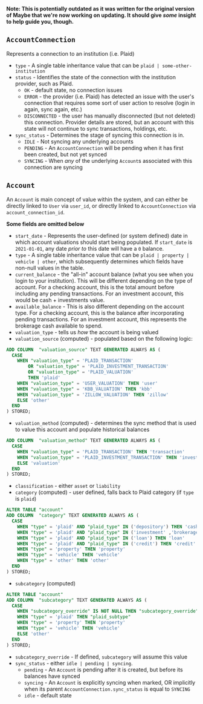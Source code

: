 **Note: This is potentially outdated as it was written for the original version of Maybe that we're now working on updating. It should give _some_ insight to help guide you, though.**

## `AccountConnection`

Represents a connection to an institution (i.e. Plaid)

- `type` - A single table inheritance value that can be `plaid | some-other-institution`
- `status` - Identifies the state of the connection with the institution provider, such as Plaid.
  - `OK` - default state, no connection issues
  - `ERROR` - the provider (i.e. Plaid) has detected an issue with the user's connection that requires some sort of user action to resolve (login in again, sync again, etc.)
  - `DISCONNECTED` - the user has manually disconnected (but not deleted) this connection.  Provider details are stored, but an account with this state will not continue to sync transactions, holdings, etc.
- `sync_status` - Determines the stage of syncing this connection is in.  
  - `IDLE` - Not syncing any underlying accounts
  - `PENDING` - An `AccountConnection` will be pending when it has first been created, but not yet synced
  - `SYNCING` - When *any* of the underlying `Account`s associated with this connection are syncing

## `Account`

An `Account` is main concept of value within the system, and can either be directly linked to `User` via `user_id`, or directly linked to `AccountConnection` via `account_connection_id`.

**Some fields are omitted below** 

- `start_date` - Represents the user-defined (or system defined) date in which account valuations should start being populated.  If `start_date` is `2021-01-01`, any date *prior to* this date will have a `0` balance.
- `type` - A single table inheritance value that can be `plaid | property | vehicle | other`, which subsequently determines which fields have non-null values in the table.
- `current_balance` - the "all-in" account balance (what you see when you login to your institution).  This will be different depending on the type of account.  For a checking account, this is the total amount before including any pending transactions.  For an investment account, this would be cash + investments value.
- `available_balance` - This is also different depending on the account type.  For a checking account, this is the balance after incorporating pending transactions.  For an investment account, this represents the brokerage cash available to spend.
- `valuation_type` - tells us *how* the account is being valued
- `valuation_source` (computed) - populated based on the following logic:

```sql
ADD COLUMN  "valuation_source" TEXT GENERATED ALWAYS AS (
  CASE 
    WHEN "valuation_type" = 'PLAID_TRANSACTION'
        OR "valuation_type" = 'PLAID_INVESTMENT_TRANSACTION'
        OR "valuation_type" = 'PLAID_VALUATION'
        THEN 'plaid'
    WHEN "valuation_type" = 'USER_VALUATION' THEN 'user'
    WHEN "valuation_type" = 'KBB_VALUATION' THEN 'kbb'
    WHEN "valuation_type" = 'ZILLOW_VALUATION' THEN 'zillow'
    ELSE 'other'
  END
) STORED;
```

- `valuation_method` (computed) - determines the sync method that is used to value this account and populate historical balances

```sql
ADD COLUMN  "valuation_method" TEXT GENERATED ALWAYS AS (
  CASE 
    WHEN "valuation_type" = 'PLAID_TRANSACTION' THEN 'transaction'
    WHEN "valuation_type" = 'PLAID_INVESTMENT_TRANSACTION' THEN 'investment-transaction'
    ELSE 'valuation'
  END
) STORED;
```

- `classification` - either `asset` or `liability`
- `category` (computed) - user defined, falls back to Plaid category (if `type` is `plaid`)

```sql
ALTER TABLE "account"
ADD COLUMN  "category" TEXT GENERATED ALWAYS AS (
  CASE 
    WHEN "type" = 'plaid' AND "plaid_type" IN ('depository') THEN 'cash'
    WHEN "type" = 'plaid' AND "plaid_type" IN ('investment' ,'brokerage') THEN 'investment'
    WHEN "type" = 'plaid' AND "plaid_type" IN ('loan') THEN 'loan'
    WHEN "type" = 'plaid' AND "plaid_type" IN ('credit') THEN 'credit'
    WHEN "type" = 'property' THEN 'property'
    WHEN "type" = 'vehicle' THEN 'vehicle'
    WHEN "type" = 'other' THEN 'other'
  END
) STORED;
```

- `subcategory` (computed) 

```sql
ALTER TABLE "account"
ADD COLUMN  "subcategory" TEXT GENERATED ALWAYS AS (
  CASE 
    WHEN "subcategory_override" IS NOT NULL THEN "subcategory_override"
    WHEN "type" = 'plaid' THEN "plaid_subtype"
    WHEN "type" = 'property' THEN 'property'
    WHEN "type" = 'vehicle' THEN 'vehicle'
    ELSE 'other'
  END
) STORED;
```

- `subcategory_override` - If defined, `subcategory` will assume this value
- `sync_status` - either `idle | pending | syncing`.
  - `pending` - An `Account` is pending after it is created, but before its balances have synced
  - `syncing` - An `Account` is explicitly syncing when marked, OR implicitly when its parent `AccountConnection.sync_status` is equal to `SYNCING`
  - `idle` - default state